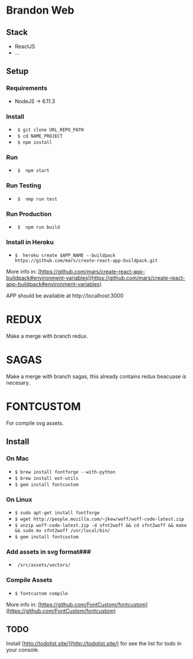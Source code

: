 # Brandon Web #

## Stack
* ReactJS
* ...

## Setup ##
### Requirements ###
* NodeJS -> 6.11.3

### Install ###
* ` $ git clone URL_REPO_PATH`
* ` $ cd NAME_PROJECT`
* ` $ npm install`

### Run ###
* ` $  npm start`

### Run Testing ###
* ` $  nmp run test`

### Run Production ###
* ` $  npm run build`

### Install in Heroku ###
* ` $  heroku create $APP_NAME --buildpack https://github.com/mars/create-react-app-buildpack.git `

More info in: [https://github.com/mars/create-react-app-buildpack#environment-variables](https://github.com/mars/create-react-app-buildpack#environment-variables)

APP should be available at http://localhost:3000

# REDUX #

Make a merge with branch redux.

# SAGAS #

Make a merge with branch sagas, this already contains redux beacuase is necesary.

# FONTCUSTOM #
For compile svg assets.

## Install ##
### On Mac ###
* `$ brew install fontforge --with-python`
* `$ brew install eot-utils`
* `$ gem install fontcustom`

### On Linux ###
* `$ sudo apt-get install fontforge`
* `$ wget http://people.mozilla.com/~jkew/woff/woff-code-latest.zip`
* `$ unzip woff-code-latest.zip -d sfnt2woff && cd sfnt2woff && make && sudo mv sfnt2woff /usr/local/bin/`
* `$ gem install fontcustom `

### Add assets in svg format###
* ` /src/assets/vectors/`

### Compile Assets ###
* `$ fontcustom compile`

More info in: [https://github.com/FontCustom/fontcustom](https://github.com/FontCustom/fontcustom)

## TODO ##
Install [http://todolist.site/](http://todolist.site/) for see the list for todo in your console.